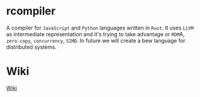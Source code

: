 # rcompiler

A compiler for `JavaScript` and `Python` languages written in `Rust`. It uses `LLVM` as intermediate representation and it's trying to take advantage or `RDM`A, `zero-copy`, `concurrency`, `SIMD`. In future we will create a bew language for distributed systems.

# Wiki

[Wiki](https://github.com/radumarias/rcompiler/wiki)
